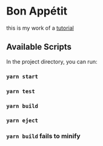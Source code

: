 # Bon Appétit

this is my work of a [tutorial](https://youtu.be/U9T6YkEDkMo)

## Available Scripts

In the project directory, you can run:

### `yarn start`

### `yarn test`

### `yarn build`

### `yarn eject`

### `yarn build` fails to minify
